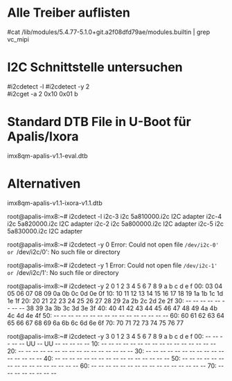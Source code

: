 # Alle Treiber auflisten
#cat /lib/modules/5.4.77-5.1.0+git.a2f08dfd79ae/modules.builtin | grep vc_mipi

# I2C Schnittstelle untersuchen
#i2cdetect -l
#i2cdetect -y 2  
#i2cget -a 2 0x10 0x01 b


# Standard DTB File in U-Boot für Apalis/Ixora
imx8qm-apalis-v1.1-eval.dtb
# Alternativen 
imx8qm-apalis-v1.1-ixora-v1.1.dtb


root@apalis-imx8:~# i2cdetect -l
i2c-3	i2c       	5a810000.i2c                    	I2C adapter
i2c-4	i2c       	5a820000.i2c                    	I2C adapter
i2c-2	i2c       	5a800000.i2c                    	I2C adapter
i2c-5	i2c       	5a830000.i2c                    	I2C adapter

root@apalis-imx8:~# i2cdetect -y 0
Error: Could not open file `/dev/i2c-0' or `/dev/i2c/0': No such file or directory

root@apalis-imx8:~# i2cdetect -y 1
Error: Could not open file `/dev/i2c-1' or `/dev/i2c/1': No such file or directory

root@apalis-imx8:~# i2cdetect -y 2
     0  1  2  3  4  5  6  7  8  9  a  b  c  d  e  f
00:          03 04 05 06 07 08 09 0a 0b 0c 0d 0e 0f 
10: 10 11 12 13 14 15 16 17 18 19 1a 1b 1c 1d 1e 1f 
20: 20 21 22 23 24 25 26 27 28 29 2a 2b 2c 2d 2e 2f 
30: -- -- -- -- -- -- -- -- 38 39 3a 3b 3c 3d 3e 3f 
40: 40 41 42 43 44 45 46 47 48 49 4a 4b 4c 4d 4e 4f 
50: -- -- -- -- -- -- -- -- -- -- -- -- -- -- -- -- 
60: 60 61 62 63 64 65 66 67 68 69 6a 6b 6c 6d 6e 6f 
70: 70 71 72 73 74 75 76 77  

root@apalis-imx8:~# i2cdetect -y 3
     0  1  2  3  4  5  6  7  8  9  a  b  c  d  e  f
00:          -- -- -- -- -- UU -- UU -- -- -- -- -- 
10: -- -- -- -- -- -- -- -- -- -- -- -- -- -- -- -- 
20: -- -- -- -- -- -- -- -- -- -- -- -- -- -- -- -- 
30: -- -- -- -- -- -- -- -- -- -- -- -- -- -- -- -- 
40: -- -- -- -- -- -- -- -- -- -- -- -- -- -- -- -- 
50: -- -- -- -- -- -- -- -- -- -- -- -- -- -- -- -- 
60: -- -- -- -- -- -- -- -- -- -- -- -- -- -- -- -- 
70: -- -- -- -- -- -- -- --                       